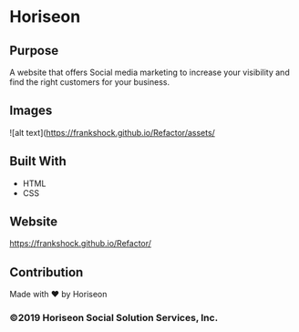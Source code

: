 # Horiseon

## Purpose
A website that offers Social media marketing to increase your visibility and find the right customers for your business. 

## Images
![alt text](https://frankshock.github.io/Refactor/assets/

## Built With
* HTML
* CSS

## Website
https://frankshock.github.io/Refactor/

## Contribution
Made with ❤️ by Horiseon

### ©2019 Horiseon Social Solution Services, Inc. 
